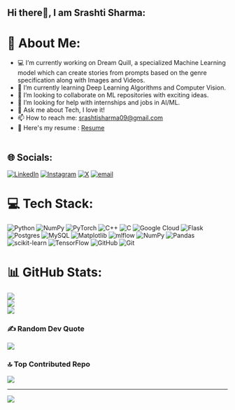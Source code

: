 ## Hi there👋, I am Srashti Sharma:

# 💫 About Me:
- 💻 I’m currently working on Dream Quill, a specialized Machine Learning model which can create stories from prompts based on the genre specification along with Images and Videos. <br>
- 🌱 I’m currently learning Deep Learning Algorithms and Computer Vision.<br>
- 👯 I’m looking to collaborate on ML repositories with exciting ideas.<br>
- 🤔 I’m looking for help with internships and jobs in AI/ML.<br>
- 💬 Ask me about Tech, I love it!<br>
- 📫 How to reach me: srashtisharma09@gmail.com<br>
- 📄 Here's my resume : [Resume](https://drive.google.com/file/d/1WwNo0Z7DlJFFvWnzmP7PFlum5X9SU0a9/view?usp=sharing) <br><br>


## 🌐 Socials:
[![LinkedIn](https://img.shields.io/badge/LinkedIn-%230077B5.svg?logo=linkedin&logoColor=white)](https://linkedin.com/in/@sharmasrashti09)  [![Instagram](https://img.shields.io/badge/Instagram-%23E4405F.svg?logo=Instagram&logoColor=white)](https://instagram.com/@srashtisharma08) [![X](https://img.shields.io/badge/X-black.svg?logo=X&logoColor=white)](https://x.com/@sharmasrashti38) [![email](https://img.shields.io/badge/Email-D14836?logo=gmail&logoColor=white)](mailto:srashtisharma09@gmail.com) 

# 💻 Tech Stack:
![Python](https://img.shields.io/badge/python-3670A0?style=flat&logo=python&logoColor=ffdd54) ![NumPy](https://img.shields.io/badge/numpy-%23013243.svg?style=flat&logo=numpy&logoColor=white) ![PyTorch](https://img.shields.io/badge/PyTorch-%23EE4C2C.svg?style=flat&logo=PyTorch&logoColor=white) ![C++](https://img.shields.io/badge/c++-%2300599C.svg?style=flat&logo=c%2B%2B&logoColor=white) ![C](https://img.shields.io/badge/c-%2300599C.svg?style=flat&logo=c&logoColor=white) ![Google Cloud](https://img.shields.io/badge/GoogleCloud-%234285F4.svg?style=flat&logo=google-cloud&logoColor=white) ![Flask](https://img.shields.io/badge/flask-%23000.svg?style=flat&logo=flask&logoColor=white) ![Postgres](https://img.shields.io/badge/postgres-%23316192.svg?style=flat&logo=postgresql&logoColor=white) ![MySQL](https://img.shields.io/badge/mysql-4479A1.svg?style=flat&logo=mysql&logoColor=white) ![Matplotlib](https://img.shields.io/badge/Matplotlib-%23ffffff.svg?style=flat&logo=Matplotlib&logoColor=black) ![mlflow](https://img.shields.io/badge/mlflow-%23d9ead3.svg?style=flat&logo=numpy&logoColor=blue) ![NumPy](https://img.shields.io/badge/numpy-%23013243.svg?style=flat&logo=numpy&logoColor=white) ![Pandas](https://img.shields.io/badge/pandas-%23150458.svg?style=flat&logo=pandas&logoColor=white) ![scikit-learn](https://img.shields.io/badge/scikit--learn-%23F7931E.svg?style=flat&logo=scikit-learn&logoColor=white) ![TensorFlow](https://img.shields.io/badge/TensorFlow-%23FF6F00.svg?style=flat&logo=TensorFlow&logoColor=white) ![GitHub](https://img.shields.io/badge/github-%23121011.svg?style=flat&logo=github&logoColor=white) ![Git](https://img.shields.io/badge/git-%23F05033.svg?style=flat&logo=git&logoColor=white)
# 📊 GitHub Stats:
![](https://github-readme-stats.vercel.app/api?username=Srashtisharma08&theme=tokyonight&hide_border=false&include_all_commits=false&count_private=false)<br/>
![](https://nirzak-streak-stats.vercel.app/?user=Srashtisharma08&theme=tokyonight&hide_border=false)<br/>
![](https://github-readme-stats.vercel.app/api/top-langs/?username=Srashtisharma08&theme=tokyonight&hide_border=false&include_all_commits=false&count_private=false&layout=compact)

### ✍️ Random Dev Quote
![](https://quotes-github-readme.vercel.app/api?type=horizontal&theme=radical)

### 🔝 Top Contributed Repo
![](https://github-contributor-stats.vercel.app/api?username=Srashtisharma08&limit=5&theme=tokyonight&combine_all_yearly_contributions=true)

---
[![](https://visitcount.itsvg.in/api?id=Srashtisharma08&icon=0&color=0)](https://visitcount.itsvg.in)

